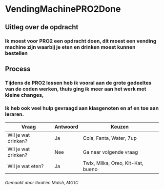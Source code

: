 # VendingMachinePRO2Done
## Uitleg over de opdracht
### Ik moest voor PRO2 een opdracht doen, dit moest een vending machine zijn waarbij je eten en drinken moest kunnen bestellen

## Process
### Tijdens de PRO2 lessen heb ik vooral aan de grote gedeeltes van de coden werken, thuis ging ik meer aan het werk met kleine changes,
### Ik heb ook veel hulp gevraagd aan klasgenoten en af en toe aan leraren.

| Vraag                  | Antwoord      | Keuzen                             |
| -----------------------|---------------|------------------------------------|
| Wil je wat drinken?    | Ja            | Cola, Fanta, Water, 7up            | 
| Wil je wat drinken?    | Nee           | Ga naar volgende vraag             |    
| Wil je wat eten?       | Ja            | Twix, Milka, Oreo, Kit-Kat, bueno  |                                 |                                                                   


###### Gemaakt door Ibrahim Malsh, MG1C
